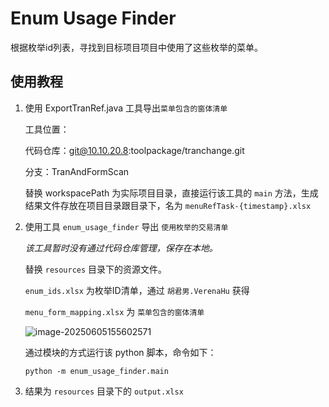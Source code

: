 # Enum Usage Finder

根据枚举id列表，寻找到目标项目项目中使用了这些枚举的菜单。

## 使用教程

1. 使用 ExportTranRef.java 工具导出`菜单包含的窗体清单`

   工具位置：

    代码仓库：git@10.10.20.8:toolpackage/tranchange.git

   分支：TranAndFormScan

   替换 workspacePath 为实际项目目录，直接运行该工具的 `main` 方法，生成结果文件存放在项目目录跟目录下，名为 `menuRefTask-{timestamp}.xlsx`

2. 使用工具 `enum_usage_finder` 导出 `使用枚举的交易清单`

   *该工具暂时没有通过代码仓库管理，保存在本地。*

   替换 `resources` 目录下的资源文件。

   `enum_ids.xlsx` 为枚举ID清单，通过 `胡君男.VerenaHu` 获得

   `menu_form_mapping.xlsx` 为 `菜单包含的窗体清单`

   ![image-20250605155602571](https://gcore.jsdelivr.net/gh/GriffinJin/image-host@main/image/image-20250605155602571.png)

   通过模块的方式运行该 python 脚本，命令如下：

   `python -m enum_usage_finder.main`

3. 结果为 `resources` 目录下的 `output.xlsx`